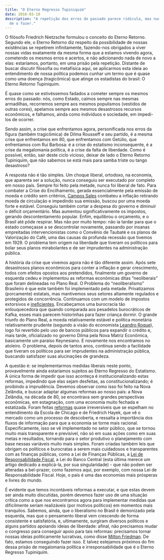 ```yaml
---
title: "O Eterno Regresso Tupiniquim"
date: 2016-03-10
description: "A repetição dos erros do passado parece ridícula, mas nunca deixamos
  de o fazer."
---
```


O filósofo Friedrich Nietzsche formulou o conceito do Eterno Retorno. Segundo ele, o Eterno Retorno diz respeito da possibilidade de nossas existências se repetirem infinitamente, fazendo-nos obrigados a viver nossas vidas exatamente da mesma forma que a estamos vivendo agora, cometendo os mesmos erros e acertos, e não adicionando nada de novo a elas: estaríamos, portanto, em uma prisão pela repetição. Distante de buscar discutir filosofia ou metafísica aqui, se aplicarmos esta ideia ao entendimento de nossa política podemos cunhar um termo que é quase como uma doença (tragicômica) que atinge os estadistas do brasil: O Eterno Retorno Tupiniquim.

É quase como se estivéssemos fadados a cometer sempre os mesmos erros do passado: nós, como Estado, caímos sempre nas mesmas armadilhas, recorremos sempre aos mesmos populismos (vestidos de outras cores), apelamos sempre aos mesmos desastrosos recursos econômicos, e falhamos, ainda como indivíduos e sociedade, em impedi-los de ocorrer.

Sendo assim, a crise que enfrentamos agora, personificada nos erros da figura (também tragicômica) de Dilma Rousseff e seu partido, é a mesma crise que enfrentamos em 80, que enfrentamos com Getúlio, que enfrentamos com Rui Barbosa: é a crise do estatismo inconsequente, é a crise da megalomania política, é a crise da falta de liberdade. Como é possível, então, sair deste ciclo vicioso, deixar de lado o Eterno Retorno Tupiniquim, que não sabemos se está mais para samba triste ou tango desastroso?

A resposta não é tão simples. Um choque liberal, ortodoxo, na economia, que aparenta ser a solução, nunca conseguiu ser executado por completo em nosso país. Sempre foi feito pela metade, nunca foi liberal de fato. Para combater a Crise do Encilhamento, gerada essencialmente pela emissão de moeda e crédito sem critérios, [Campos Sales](http://educacao.uol.com.br/disciplinas/historia-brasil/governo-campos-sales-1898-1902-funding-loan-e-estabilidade.htm "Campos Sales") combateu a inflação retirando moeda de circulação e impedindo sua emissão, buscou por uma moeda forte e estável. Conseguiu também cortar a despesa do governo e diminuir o déficit orçamentário. Mas aumentou significativamente os impostos, gerando descontentamento popular. Enfim, equilibrou o orçamento, e o Brasil até pôde respirar. Mas não por muito tempo: não ia tardar para que o estado começasse a se descontrolar novamente, passando por insanas empreitadas intervencionistas como o Convênio de Taubaté e os planos de Valorização do Café, uma das causas da profunda recessão que tivemos em 1929. O problema tem origem na liberdade que tiveram os políticos para bolar seus planos mirabolantes e de ser imprudentes na administração pública.

A história da crise que vivemos agora não é tão diferente assim. Após sete desastrosos planos econômicos para conter a inflação e gerar crescimento, todos com efeitos opostos aos pretendidos, finalmente um governo de esquerda cedeu e implementou as reformas econômicas ditas “neoliberais” que foram delineadas no Plano Real. O Problema do “neoliberalismo” Brasileiro é que este também foi implementado pela metade. Privatizamos (porcamente) estatais, mas mantivemos seus setores altamente regulados e protegidos de concorrência. Continuamos com um modelo de impostos extorsivos e [ineficientes](https://pt.wikipedia.org/wiki/Curva_de_Laffer "ineficientes"). Encabeçamos uma burocracia tão enlouquecedora que quando comparada aos pesadelos burocráticos de Kafka, esses mais parecem historinhas para fazer criança dormir. O grande triunfo do Plano Real, a moeda relativamente estável e política monetária relativamente prudente (segundo a visão do economista [Leandro Roque](http://www.mises.org.br/Article.aspx?id=2120 "Leandro Roque")), logo foi revertido pelo uso de bancos públicos para expandir o crédito e, mais tarde, oficializado no governo Dilma pela Nova Matriz Econômica, basicamente um paraíso Keynesiano. E novamente nos encontramos no atoleiro. O problema, depois de tantos anos, continua sendo a facilidade que tiveram os políticos para ser imprudentes na administração pública, buscando satisfazer suas alucinações de grandeza.

A questão é: se implementarmos medidas liberais neste ponto, provavelmente ainda estaríamos sujeitos ao Eterno Regresso do Estatismo. A única forma de impedir que isso aconteça é institucionalizando estas reformas, impedindo que elas sejam desfeitas, as constitucionalizando; é proibindo a imprudência. Devemos observar como isso foi feito na Nova Zelândia, e buscar adaptar algumas reformas ao nosso país: a Nova Zelândia, na década de 80, se encontrava sem grandes perspectivas econômicas, em estagnação, com uma economia muito fechada e estatizada. Foram feitas [reformas](http://www.libertarianismo.org/livros/dtbaernz.pdf "reformas") quase irreversíveis que se espelham no entendimento da Escola de Chicago e de Friedrich Hayek, que vê o mercado como um processo de descoberta, e ressalta a importância dos fluxos de informação para que a economia se torne mais racional. Especificamente, isso se vê implementado no setor público, que se tornou muito mais transparente e previsível, não só em suas ações como em suas metas e resultados, tornando para o setor produtivo o planejamento com base nessas variáveis muito mais simples. Foram criadas também leis que obrigam os políticos e burocratas a serem mais cuidadosos e transparentes com as finanças públicas, como a Lei de Finanças Públicas, a [Lei de Responsabilidade Fiscal](http://g1.globo.com/politica/noticia/2014/12/congresso-conclui-votacao-de-projeto-que-derruba-meta-fiscal.html "Lei de Responsabilidade Fiscal"), a Lei do Banco Central (esta última merece um artigo dedicado a explicá-la, por sua singularidade) - que não podem ser alteradas a bel-prazer, como fazemos aqui, por exemplo, com nossa Lei de Responsabilidade Fiscal. Hoje, o país é uma das economias mais prósperas e livres do mundo. 

É evidente que temos incontáveis reformas a executar, e que estas devem ser ainda muito discutidas, porém devemos fazer uso de uma situação crítica como a que nos encontramos agora para implementar medidas que dificilmente seriam realizáveis (por motivos políticos) em momentos mais tranquilos. Sabemos, ainda, que o liberalismo no Brasil é demonizado pela esquerda, mas que o pensamento liberal vem crescendo de forma consistente e satisfatória, e, ultimamente, surgiram diversos políticos e alguns partidos apoiando ideias de liberdade: afinal, não precisamos mudar o congresso para conseguir apoio para tais reformas: precisamos tornar nossas ideias politicamente lucrativas, como disse [Milton Friedman](https://www.youtube.com/watch?v=q_HaAG2EGvI "Milton Friedman"). De fato, estamos conseguindo fazer isso. E talvez estejamos próximos do fim dessa prisão de megalomania política e irresponsabilidade que é o Eterno Regresso Tupiniquim.